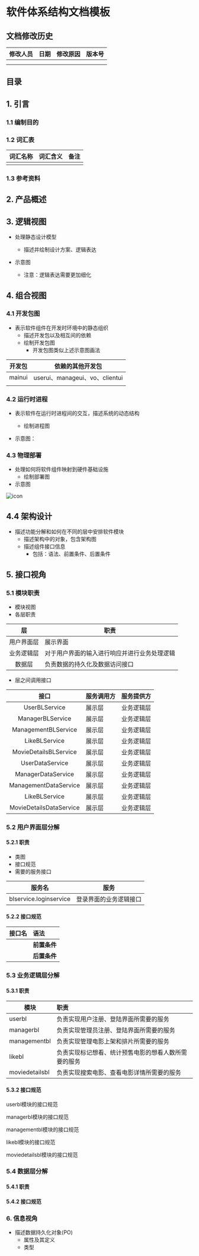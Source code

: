 # 软件体系结构文档模板

## 文档修改历史

| 修改人员 | 日期 | 修改原因 | 版本号 |
| :------: | ---- | -------- | ------ |
|          |      |          |        |
|          |      |          |        |

## 目录



## 1. 引言

### 1.1 编制目的



### 1.2 词汇表

| 词汇名称 | 词汇含义 | 备注 |
| :------: | -------- | ---- |
|          |          |      |



### 1.3 参考资料



## 2. 产品概述



## 3. 逻辑视图

- 处理静态设计模型

  - 描述并绘制设计方案、逻辑表达

- 示意图

  - 注意：逻辑表达需要更加细化

  

## 4. 组合视图

### 4.1 开发包图

- 表示软件组件在开发时环境中的静态组织
  - 描述开发包以及相互间的依赖
  - 绘制开发包图
    - 开发包图类似上述示意图画法

| 开发包 | 依赖的其他开发包               |
| :----: | ------------------------------ |
| mainui | userui、manageui、vo、clientui |
|        |                                |



### 4.2 运行时进程

- 表示软件在运行时进程间的交互，描述系统的动态结构

  - 绘制进程图

- 示意图：


### 4.3 物理部署

- 处理如何将软件组件映射到硬件基础设施
  - 绘制部署图
- 示意图

![icon](http://assets.processon.com/chart_image/5ae5be27e4b039625af793c0.png?_=1554259679134)

## 4.4 架构设计

- 描述功能分解和如何在不同的层中安排软件模块
  - 描述架构中的对象，包含架构图
  - 描述组件接口信息
    - 包括：语法、前置条件、后置条件

## 5. 接口视角

### 5.1 模块职责

- 模块视图
- 各层职责

|  层        | 职责     |
| :--------: | -------- |
| 用户界面层 | 展示界面 |
| 业务逻辑层 | 对于用户界面的输入进行响应并进行业务处理逻辑 |
| 数据层     | 负责数据的持久化及数据访问接口 |

- 层之间调用接口

| 接口 | 服务调用方       | 服务提供方          |
| :--: | ---------------- | ------------------- |
| UserBLService           | 展示层 | 业务逻辑层 |
| ManagerBLService        | 展示层 | 业务逻辑层 |
| ManagementBLService     | 展示层 | 业务逻辑层 |
| LikeBLService           | 展示层 | 业务逻辑层 |
| MovieDetailsBLService   | 展示层 | 业务逻辑层 |
| UserDataService         | 展示层 | 业务逻辑层 |
| ManagerDataService      | 展示层 | 业务逻辑层 |
| ManagementDataService   | 展示层 | 业务逻辑层 |
| LikeBLService           | 展示层 | 业务逻辑层 |
| MovieDetailsDataService | 展示层 | 业务逻辑层 |


### 5.2 用户界面层分解

#### 5.2.1 职责

- 类图
- 接口规范
- 需要的服务接口

|         服务名         | 服务                   |
| :--------------------: | ---------------------- |
| blservice.loginservice | 登录界面的业务逻辑接口 |



#### 5.2.2 接口规范

| 接口名 | 语法         |
| ------ | :----------- |
|        | **前置条件** |
|        | **后置条件** |

### 5.3 业务逻辑层分解

#### 5.3.1 职责

| 模块           | 职责                                                 |
| -------------- | :--------------------------------------------------- |
| userbl         | 负责实现用户注册、登陆界面所需要的服务               |
| managerbl      | 负责实现管理员注册、登陆界面所需要的服务             |
| managementbl   | 负责实现管理电影上架和排片所需要的服务               |
| likebl         | 负责实现标记想看、统计预售电影的想看人数所需要的服务 |
| moviedetailsbl | 负责实现搜索电影、查看电影详情所需要的服务           |

#### 5.3.2 接口规范

userbl模块的接口规范

managerbl模块的接口规范

managementbl模块的接口规范

likebl模块的接口规范

moviedetailsbl模块的接口规范


### 5.4 数据层分解

#### 5.4.1 职责

#### 5.4.2 接口规范



### 6. 信息视角

- 描述数据持久化对象(PO)
  - 属性及其定义
  - 类型